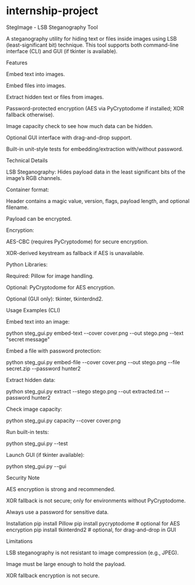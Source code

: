 # internship-project
StegImage - LSB Steganography Tool

A steganography utility for hiding text or files inside images using LSB (least-significant bit) technique. This tool supports both command-line interface (CLI) and GUI (if tkinter is available).

Features

Embed text into images.

Embed files into images.

Extract hidden text or files from images.

Password-protected encryption (AES via PyCryptodome if installed; XOR fallback otherwise).

Image capacity check to see how much data can be hidden.

Optional GUI interface with drag-and-drop support.

Built-in unit-style tests for embedding/extraction with/without password.

Technical Details

LSB Steganography: Hides payload data in the least significant bits of the image’s RGB channels.

Container format:

Header contains a magic value, version, flags, payload length, and optional filename.

Payload can be encrypted.

Encryption:

AES-CBC (requires PyCryptodome) for secure encryption.

XOR-derived keystream as fallback if AES is unavailable.

Python Libraries:

Required: Pillow for image handling.

Optional: PyCryptodome for AES encryption.

Optional (GUI only): tkinter, tkinterdnd2.

Usage Examples (CLI)

Embed text into an image:

python steg_gui.py embed-text --cover cover.png --out stego.png --text "secret message"


Embed a file with password protection:

python steg_gui.py embed-file --cover cover.png --out stego.png --file secret.zip --password hunter2


Extract hidden data:

python steg_gui.py extract --stego stego.png --out extracted.txt --password hunter2


Check image capacity:

python steg_gui.py capacity --cover cover.png


Run built-in tests:

python steg_gui.py --test


Launch GUI (if tkinter available):

python steg_gui.py --gui

Security Note

AES encryption is strong and recommended.

XOR fallback is not secure; only for environments without PyCryptodome.

Always use a password for sensitive data.

Installation
pip install Pillow
pip install pycryptodome  # optional for AES encryption
pip install tkinterdnd2   # optional, for drag-and-drop in GUI

Limitations

LSB steganography is not resistant to image compression (e.g., JPEG).

Image must be large enough to hold the payload.

XOR fallback encryption is not secure.
